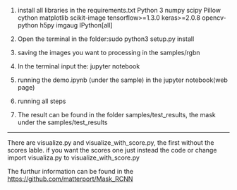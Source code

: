 1. install all libraries in the requirements.txt
    Python 3
    numpy
    scipy
    Pillow
    cython
    matplotlib
    scikit-image
    tensorflow>=1.3.0 
    keras>=2.0.8
    opencv-python
    h5py
    imgaug
    IPython[all]

2. Open the terminal in the folder:sudo python3 setup.py install

3. saving the images you want to processing in the samples/rgbn

4. In the terminal input the: jupyter notebook

5. running the demo.ipynb (under the sample) in the jupyter notebook(web page)

6. running all steps

7. The result can be found in the folder samples/test_results, the mask under the samples/test_results

************************************************
There are visualize.py and visualize_with_score.py, the first without the scores lable.
if you want the scores one just instead the code or change import visualiza.py to visualize_with_score.py

The furthur information can be found in the https://github.com/matterport/Mask_RCNN
